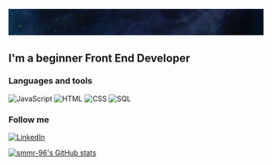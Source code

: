 ![Header](https://github.com/smmr-96/smmr-96/blob/main/assets/engin-akyurt-Hlkuojv_P6I-unsplash.jpg)

## I'm a beginner Front End Developer

### Languages and tools
![JavaScript](https://img.shields.io/badge/-JavaScript-05264c?style=for-the-badge&logo=flutter&logoColor=ea4aaa)
![HTML](https://img.shields.io/badge/-HTML-05264c?style=for-the-badge&logo=flutter&logoColor=22863a)
![CSS](https://img.shields.io/badge/-CSS-05264c?style=for-the-badge&logo=flutter&logoColor=ffdf5d)
![SQL](https://img.shields.io/badge/-SQL-05264c?style=for-the-badge&logo=flutter&logoColor=b31d28)


### Follow me
[![LinkedIn](https://img.shields.io/badge/-LinkedIn-05264c?style=for-the-badge&logo=flutter&logoColor=005cc5)](https://www.linkedin.com/in/olga-kleshaeva-841561a1)

[![smmr-96's GitHub stats](https://github-readme-stats.vercel.app/api?username=smmr-96&show_icons=true&theme=tokyonight)](https://github.com/smmr-96/github-readme-stats)

